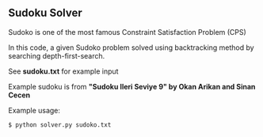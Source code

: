## Sudoku Solver ##

Sudoko is one of the most famous Constraint Satisfaction Problem (CPS)

In this code, a given Sudoko problem solved using backtracking method
by searching depth-first-search.

See **sudoku.txt** for example input

Example sudoku is from **"Sudoku Ileri Seviye 9" by Okan Arikan and Sinan Cecen**

Example usage:

    $ python solver.py sudoko.txt
